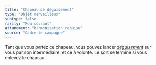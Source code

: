 ```yaml
---
title: "Chapeau de déguisement"
type: "Objet merveilleux"
subtype: false
rarity: "Peu courant"
attunement: "harmonisation requise"
source: "Cadre de campagne"
---
```

Tant que vous portez ce chapeau, vous pouvez lancer [_déguisement_](/grimoire/deguisement/) sur vous par son intermédiaire, et ce à volonté. Le sort se termine si vous enlevez le chapeau.

